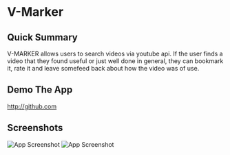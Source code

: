 # V-Marker
## Quick Summary
V-MARKER allows users to search videos via youtube api. If the user finds a video that they found useful or just well done in general, they can bookmark it, rate it and leave somefeed back about how the video was of use. 


## Demo The App
http://github.com 

## Screenshots
![App Screenshot](https://i.imgur.com/oq0kxPO.png)
![App Screenshot](https://i.imgur.com/9QwGyG1.png)
